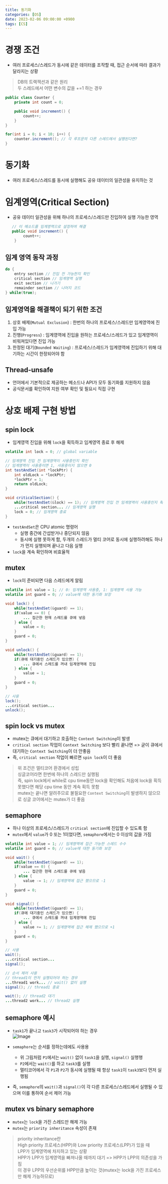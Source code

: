 ```yaml
---
title: 동기화
categories: [OS]
date: 2023-02-06 09:00:00 +0900
tags: [CS]
---
```


# 경쟁 조건
- 여러 프로세스/스레드가 동시에 같은 데이터를 조작할 때, 접근 순서에 따라 결과가 달라지는 상황
> DB의 트랙잭션과 같은 원리  
> 두 스레드에서 어떤 변수의 값을 +=1 하는 경우

```java
public class Counter {
    private int count = 0;

    public void increment() {
        count++;
    }
}

for(int i = 0; i < 10; i++) {
    counter.increment(); // 각 루프문의 다른 스레드에서 실행된다면?
}
```

# 동기화
- 여러 프로세스/스레드를 동시에 실행해도 공유 데이터의 일관성을 유지하는 것

# 임계영역(Critical Section)
- 공유 데이터 일관성을 위해 하나의 프로세스/스레드만 진입하여 실행 가능한 영역
```java
   // 이 메소드를 임계영역으로 설정하여 해결
   public void increment() {
        count++;
    }
```

## 임계 영역 동작 과정
```java
do {
    entry section // 진입 전 가능한지 확인
    critical section // 임계영역 실행
    exit section // 나가기
    remainder section // 나머지 코드
} while(true);
```

## 임계영역을 해결책이 되기 위한 조건
1. 상호 배제(`Mutual Exclusion`) : 한번의 하나의 프로세스/스레드만 임계영역에 진입 가능
2. 진행(`Progress`) : 임계영역에 진입을 원하는 프로세스/스레드가 있고 임계영역이 비워져있다면 진입 가능
3. 한정된 대기(`Bounded Waiting`) : 프로세스/스레드가 임계영역에 진입하기 위해 대기하는 시간이 한정되어야 함

## Thread-unsafe
- 언어에서 기본적으로 제공하는 메소드나 API가 모두 동기화를 지원하지 않음
- 공식문서를 확인하여 지원 여부 확인 및 필요시 직접 구현

# 상호 배제 구현 방법

## spin lock
- 임계영역 진입을 위해 `lock`을 획득하고 임계영역 종료 후 해제
```java
volatile int lock = 0; // global variable

// 임계영역 진입 전 임계영역이 사용중인지 확인
// 임계영역이 사용중이면 1, 사용중이지 않으면 0
int testAndSet(int *lockPtr) {
    int oldLock = *lockPtr;
    *lockPtr = 1;
    return oldLock;
}

void criticalSection() {
    while(testAndSet(&lock) == 1); // 임계영역 진입 전 임계영역이 사용중인지 확인
    ...critical section... // 임계영역 실행
    lock = 0; // 임계영역 종료
}
```
- `testAndSet`은 CPU atomic 명령어
  - 실행 중간에 간섭받거나 중단되지 않음
  - 동시에 실행 못하게 함, 두개의 스레드가 멀티 코어로 동시에 실행하려해도 하나가 먼지 실행되며 끝나고 다음 실행
- `lock`을 계속 확인하며 비효율적

## mutex
- `lock`이 준비되면 다음 스레드에게 알림

```java
volatile int value = 1; // 0: 임계영역 사용중, 1: 임계영역 사용 가능
volatile int guard = 0; // value에 대한 동기화 보장

void lock() {
    while(testAndSet(&guard) == 1);
    if(value == 0) {
        ... 접근한 현재 스레드를 큐에 넣음
    } else {
        value = 0;
    }
    guard = 0;
}

void unlock() {
    while(testAndSet(&guard) == 1);
    if(큐에 대기중인 스레드가 있으면) {
        ... 큐에서 스레드를 꺼내 임계영역에 진입
    } else {
        value = 1;
    }
    guard = 0;
}

// 사용
lock();
...critical section...
unlock();
```

## spin lock vs mutex
- mutex는 큐에서 대기하고 호출하는 `Context Switching`이 발생
- `critical section` 작업이 `Context Switching` 보다 빨리 끝나면 => 굳이 큐에서 대기하는 `Context Switching`이 더 안좋음
- 즉, `critical section` 작업이 빠르면 `spin lock`이 더 좋음
> 위 조건은 멀티코어 환경에서 성립  
> 싱글코어라면 한번에 하나의 스레드만 실행됨  
> 즉, spin lock에서 while로 cpu time동안 lock을 확인해도 처음에 lock을 획득 못했다면 해당 cpu time 동안 계속 획득 못함  
> mutex는 끝나면 알려주므로 불필요한 `Context Switching`이 발생하지 않으므로 싱글 코어에서는 mutex가 더 좋음  

## semaphore
- 하나 이상의 프로세스/스레드가 `critical section`에 진입할 수 있도록 함
- `mutex`에서 `value`가 0 또는 1이었다면, `semaphore`에서는 0 이상의 값을 가짐

```java
volatile int value = 1; // 임계영역에 접근 가능한 스레드 수수
volatile int guard = 0; // value에 대한 동기화 보장

void wait() {
    while(testAndSet(&guard) == 1);
    if(value == 0) {
        ... 접근한 현재 스레드를 큐에 넣음
    } else {
        value -= 1; // 임계영역에 접근 했으므로 -1
    }
    guard = 0;
}

void signal() {
    while(testAndSet(&guard) == 1);
    if(큐에 대기중인 스레드가 있으면) {
        ... 큐에서 스레드를 꺼내 임계영역에 진입
    } else {
        value += 1; // 임계영역에 접근 해제 했으므로 +1
    }
    guard = 0;
}

// 사용
wait();
...critical section...
signal();

// 순서 제어 사용
// thread1이 먼저 실행되어야 하는 경우
...thread1 work... // wait() 없이 실행
signal(); // thread1 종료

wait(); // thread2 대기
...thread2 work... // thread2 실행
```

## semaphore 예시
- `task1`가 끝나고 `task3`가 시작되어야 하는 경우  
![Image](https://github.com/user-attachments/assets/cd0169bc-b810-44dd-a384-38e3bc80b7ce)

- `semaphore`는 순서를 정하는데에도 사용용
  - 위 그림처럼 `P1`에서는 `wait()` 없이 `task1`을 실행, `signal()` 실행행
  - `P2`에서는 `wait()`를 하고 `task3`를 실행
  - 멀티코어에서 각 `P1`과 `P2`가 동시에 실행될 때 항상 `task1`이 `task3`보다 먼저 실행됨
- 즉, `semaphore`의 `wait()`과 `signal()`이 각 다른 프로세스/스레드에서 실행될 수 있으며 이를 통하여 순서 제어 가능

## mutex vs binary semaphore
- `mutex`는 `lock`을 가진 스레드만 해제 가능
- `mutex`는 `priority inheritance` 속성이 존재
> priority inheritance란  
> High priority 프로세스(HPP)와 Low priority 프로세스(LPP)가 있을 때  
> LPP가 임계영역에 차지하고 있는 상황  
> HPP가 LPP가 임계영역을 빠져나올 때까지 대기 => HPP가 LPP의 의존성을 가짐  
> 이 경우 LPP의 우선순위를 HPP만큼 높이는 것(mutex는 lock을 가진 프로세스만 해제 가능하므로)
